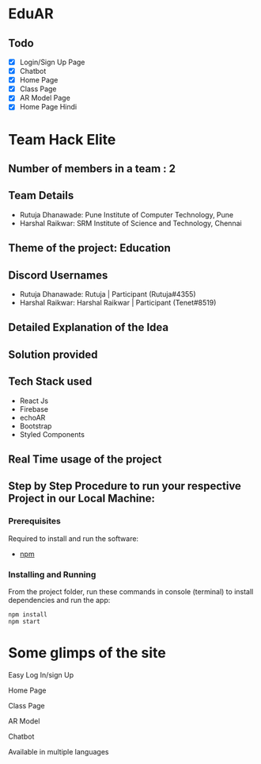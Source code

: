 # EduAR

<!-- Temp. -->
## Todo
- [x] Login/Sign Up Page
- [x] Chatbot
- [x] Home Page
- [x] Class Page
- [x] AR Model Page
- [x] Home Page Hindi

# Team Hack Elite

## Number of members in a team : 2

## Team Details
- Rutuja Dhanawade: Pune Institute of Computer Technology, Pune
- Harshal Raikwar: SRM Institute of Science and Technology, Chennai

## Theme of the project: Education

## Discord Usernames
- Rutuja Dhanawade: Rutuja | Participant (Rutuja#4355)
- Harshal Raikwar: Harshal Raikwar | Participant (Tenet#8519)

## Detailed Explanation of the Idea

## Solution provided

## Tech Stack used
- React Js
- Firebase
- echoAR
- Bootstrap
- Styled Components

## Real Time usage of the project

## Step by Step Procedure to run your respective Project in our Local Machine:
### Prerequisites
Required to install and run the software:

 * [npm](https://www.npmjs.com/get-npm)


### Installing and Running

From the project folder, run these commands in console (terminal) to install dependencies and run the app:
```
npm install
npm start
```

# Some glimps of the site
Easy Log In/sign Up

Home Page

Class Page

AR Model

Chatbot

Available in multiple languages


